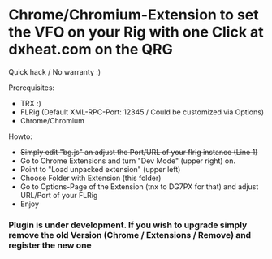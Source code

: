 # Chrome/Chromium-Extension to set the VFO on your Rig with one Click at dxheat.com on the QRG

Quick hack / No warranty :)

Prerequisites:
* TRX :)
* FLRig (Default XML-RPC-Port: 12345 / Could be customized via Options)
* Chrome/Chromium

Howto:
* ~~Simply edit "bg.js" an adjust the Port/URL of your flrig instance (Line 1)~~
* Go to Chrome Extensions and turn "Dev Mode" (upper right) on.
* Point to "Load unpacked extension" (upper left)
* Choose Folder with Extension (this folder)
* Go to Options-Page of the Extension (tnx to DG7PX for that) and adjust URL/Port of your FLRig
* Enjoy

### Plugin is under development. If you wish to upgrade simply **remove** the old Version (Chrome / Extensions / Remove) and register the new one
